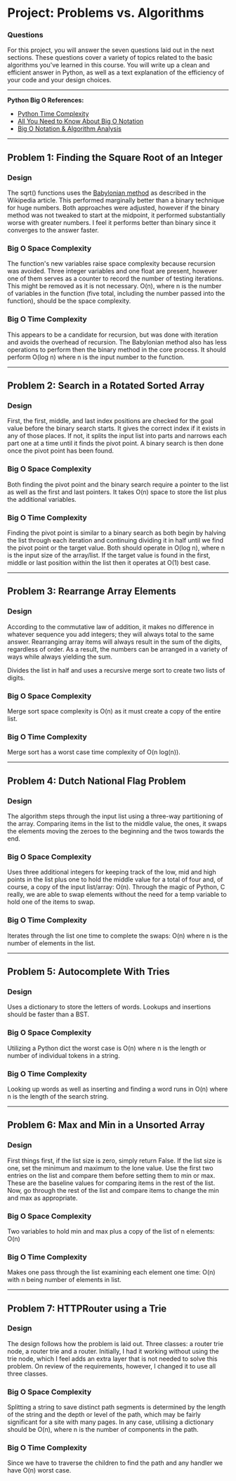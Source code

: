 # Project: Problems vs. Algorithms

### Questions

For this project, you will answer the seven questions laid out in the next sections. These questions cover a variety of topics related to the basic algorithms you've learned in this course. You will write up a clean and efficient answer in Python, as well as a text explanation of the efficiency of your code and your design choices.

---

**Python Big O References:**

- [Python Time Complexity](https://wiki.python.org/moin/TimeComplexity)
- [All You Need to Know About Big O Notation](https://skerritt.blog/big-o/)
- [Big O Notation & Algorithm Analysis](https://stackabuse.com/big-o-notation-and-algorithm-analysis-with-python-examples/)

---

## Problem 1: Finding the Square Root of an Integer

### Design

The sqrt() functions uses the [Babylonian method](https://en.wikipedia.org/wiki/Methods_of_computing_square_roots#Babylonian_method) as described in the Wikipedia article. This performed marginally better than a binary technique for huge numbers. Both approaches were adjusted, however if the binary method was not tweaked to start at the midpoint, it performed substantially worse with greater numbers. I feel it performs better than binary since it converges to the answer faster.

### Big O Space Complexity

The function's new variables raise space complexity because recursion was avoided. Three integer variables and one float are present, however one of them serves as a counter to record the number of testing iterations. This might be removed as it is not necessary. O(n), where n is the number of variables in the function (five total, including the number passed into the function), should be the space complexity.

### Big O Time Complexity

This appears to be a candidate for recursion, but was done with iteration and avoids the overhead of recursion. The Babylonian method also has less operations to perform then the binary method in the core process. It should perform O(log n) where n is the input number to the function.

---

## Problem 2: Search in a Rotated Sorted Array

### Design

First, the first, middle, and last index positions are checked for the goal value before the binary search starts. It gives the correct index if it exists in any of those places. If not, it splits the input list into parts and narrows each part one at a time until it finds the pivot point. A binary search is then done once the pivot point has been found.

### Big O Space Complexity

Both finding the pivot point and the binary search require a pointer to the list as well as the first and last pointers. It takes O(n) space to store the list plus the additional variables.

### Big O Time Complexity

Finding the pivot point is similar to a binary search as both begin by halving the list through each iteration and continuing dividing it in half until we find the pivot point or the target value. Both should operate in O(log n), where n is the input size of the array/list. If the target value is found in the first, middle or last position within the list then it operates at O(1) best case.

---

## Problem 3: Rearrange Array Elements

### Design

According to the commutative law of addition, it makes no difference in whatever sequence you add integers; they will always total to the same answer. Rearranging array items will always result in the sum of the digits, regardless of order. As a result, the numbers can be arranged in a variety of ways while always yielding the sum.

Divides the list in half and uses a recursive merge sort to create two lists of digits.

### Big O Space Complexity

Merge sort space complexity is O(n) as it must create a copy of the entire list.

### Big O Time Complexity

Merge sort has a worst case time complexity of O(n log(n)).

---

## Problem 4: Dutch National Flag Problem

### Design

The algorithm steps through the input list using a three-way partitioning of the array. Comparing items in the list to the middle value, the ones, it swaps the elements moving the zeroes to the beginning and the twos towards the end.

### Big O Space Complexity

Uses three additional integers for keeping track of the low, mid and high points in the list plus one to hold the middle value for a total of four and, of course, a copy of the input list/array: O(n). Through the magic of Python, C really, we are able to swap elements without the need for a temp variable to hold one of the items to swap.

### Big O Time Complexity

Iterates through the list one time to complete the swaps: O(n) where n is the number of elements in the list.

---

## Problem 5: Autocomplete With Tries

### Design

Uses a dictionary to store the letters of words. Lookups and insertions should be faster than a BST.

### Big O Space Complexity

Utilizing a Python dict the worst case is O(n) where n is the length or number of individual tokens in a string.

### Big O Time Complexity

Looking up words as well as inserting and finding a word runs in O(n) where n is the length of the search string.

---

## Problem 6: Max and Min in a Unsorted Array

### Design

First things first, if the list size is zero, simply return False. If the list size is one, set the minimum and maximum to the lone value. Use the first two entries on the list and compare them before setting them to min or max. These are the baseline values for comparing items in the rest of the list. Now, go through the rest of the list and compare items to change the min and max as appropriate.

### Big O Space Complexity

Two variables to hold min and max plus a copy of the list of n elements: O(n)

### Big O Time Complexity

Makes one pass through the list examining each element one time: O(n) with n being number of elements in list.

---

## Problem 7: HTTPRouter using a Trie

### Design

The design follows how the problem is laid out. Three classes: a router trie node, a router trie and a router. Initially, I had it working without using the trie node, which I feel adds an extra layer that is not needed to solve this problem. On review of the requirements, however, I changed it to use all three classes.

### Big O Space Complexity

Splitting a string to save distinct path segments is determined by the length of the string and the depth or level of the path, which may be fairly significant for a site with many pages. In any case, utilising a dictionary should be O(n), where n is the number of components in the path.

### Big O Time Complexity

Since we have to traverse the children to find the path and any handler we have O(n) worst case.
